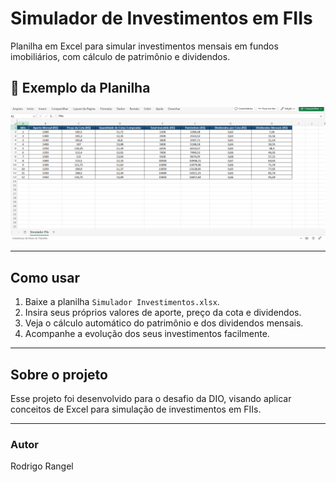 # Simulador de Investimentos em FIIs

Planilha em Excel para simular investimentos mensais em fundos imobiliários, com cálculo de patrimônio e dividendos.

## 📸 Exemplo da Planilha

![Simulador de Investimentos](./print-simulador.png)

---

## Como usar

1. Baixe a planilha `Simulador Investimentos.xlsx`.  
2. Insira seus próprios valores de aporte, preço da cota e dividendos.  
3. Veja o cálculo automático do patrimônio e dos dividendos mensais.  
4. Acompanhe a evolução dos seus investimentos facilmente.

---

## Sobre o projeto

Esse projeto foi desenvolvido para o desafio da DIO, visando aplicar conceitos de Excel para simulação de investimentos em FIIs.

---

### Autor

Rodrigo Rangel
